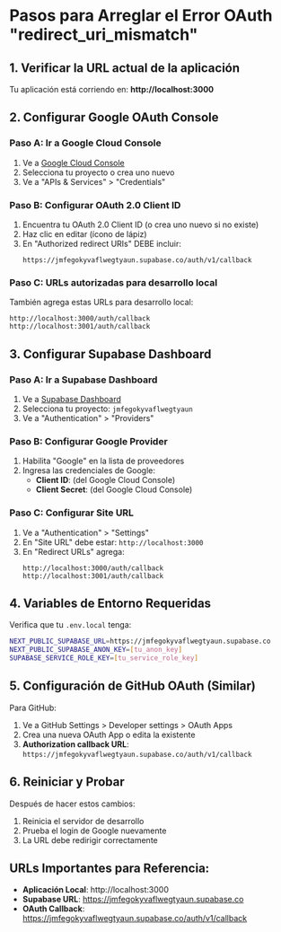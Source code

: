 # Pasos para Arreglar el Error OAuth "redirect_uri_mismatch"

## 1. Verificar la URL actual de la aplicación
Tu aplicación está corriendo en: **http://localhost:3000**

## 2. Configurar Google OAuth Console

### Paso A: Ir a Google Cloud Console
1. Ve a [Google Cloud Console](https://console.cloud.google.com/)
2. Selecciona tu proyecto o crea uno nuevo
3. Ve a "APIs & Services" > "Credentials"

### Paso B: Configurar OAuth 2.0 Client ID
1. Encuentra tu OAuth 2.0 Client ID (o crea uno nuevo si no existe)
2. Haz clic en editar (ícono de lápiz)
3. En "Authorized redirect URIs" DEBE incluir:
   ```
   https://jmfegokyvaflwegtyaun.supabase.co/auth/v1/callback
   ```

### Paso C: URLs autorizadas para desarrollo local
También agrega estas URLs para desarrollo local:
```
http://localhost:3000/auth/callback
http://localhost:3001/auth/callback
```

## 3. Configurar Supabase Dashboard

### Paso A: Ir a Supabase Dashboard
1. Ve a [Supabase Dashboard](https://app.supabase.com/)
2. Selecciona tu proyecto: `jmfegokyvaflwegtyaun`
3. Ve a "Authentication" > "Providers"

### Paso B: Configurar Google Provider
1. Habilita "Google" en la lista de proveedores
2. Ingresa las credenciales de Google:
   - **Client ID**: (del Google Cloud Console)
   - **Client Secret**: (del Google Cloud Console)

### Paso C: Configurar Site URL
1. Ve a "Authentication" > "Settings"
2. En "Site URL" debe estar: `http://localhost:3000`
3. En "Redirect URLs" agrega:
   ```
   http://localhost:3000/auth/callback
   http://localhost:3001/auth/callback
   ```

## 4. Variables de Entorno Requeridas

Verifica que tu `.env.local` tenga:
```bash
NEXT_PUBLIC_SUPABASE_URL=https://jmfegokyvaflwegtyaun.supabase.co
NEXT_PUBLIC_SUPABASE_ANON_KEY=[tu_anon_key]
SUPABASE_SERVICE_ROLE_KEY=[tu_service_role_key]
```

## 5. Configuración de GitHub OAuth (Similar)

Para GitHub:
1. Ve a GitHub Settings > Developer settings > OAuth Apps
2. Crea una nueva OAuth App o edita la existente
3. **Authorization callback URL**: `https://jmfegokyvaflwegtyaun.supabase.co/auth/v1/callback`

## 6. Reiniciar y Probar

Después de hacer estos cambios:
1. Reinicia el servidor de desarrollo
2. Prueba el login de Google nuevamente
3. La URL debe redirigir correctamente

## URLs Importantes para Referencia:
- **Aplicación Local**: http://localhost:3000
- **Supabase URL**: https://jmfegokyvaflwegtyaun.supabase.co
- **OAuth Callback**: https://jmfegokyvaflwegtyaun.supabase.co/auth/v1/callback